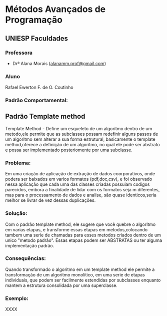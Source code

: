 # Métodos Avançados de Programação

## UNIESP Faculdades

### Professora

* Drª Alana Morais ([alanamm.prof@gmail.com](mailto:alanamm.prof@gmail.com))

### Aluno
Rafael Ewerton F. de O. Coutinho


### Padrão Comportamental: 

## Padrão Template method
Template Method - Define um esqueleto de um algoritmo dentro de um metodo,ele permite que as subclasses possam
redefinir alguns passos de um algoritmo sem alterar a sua forma estrutural, basicamente o template method,oferece
a definição de um algoritmo, no qual ele pode ser abstrato e possa ser implementado posteriomente por uma subclasse.


### Problema: 
Em uma criação de aplicação de extração de dados coorporativos, onde podera ser baixados em varios formatos
(pdf,doc,csv), e foi observado nessa aplicação que cada uma das classes criadas possuiam codigos parecidos,
embora a finalidade de lidar com os formatos seja m diferentes, mas para o processamento de dados e analise,
são quase identicos,seria melhor se livrar de vez dessas duplicações.

### Solução: 
Com o padrão template method, ele sugere que você quebre o algoritmo em varias etapas, e transforme essas etapas
em metodos,colocando tambem uma serie de chamadas para esses metodos criados dentro de um unico "metodo padrão".
Essas etapas podem ser ABSTRATAS ou ter alguma implementação padrão.

### Consequências: 
Quando transformado o algoritmo em um template method ele permite a transformação de um algoritmo monolitico,
em uma serie de etapas individuais, que podem ser facilmente estendidas por subclasses enquanto mantem a
estrutura consolidada por uma superclasse.


### Exemplo: 

XXXX
